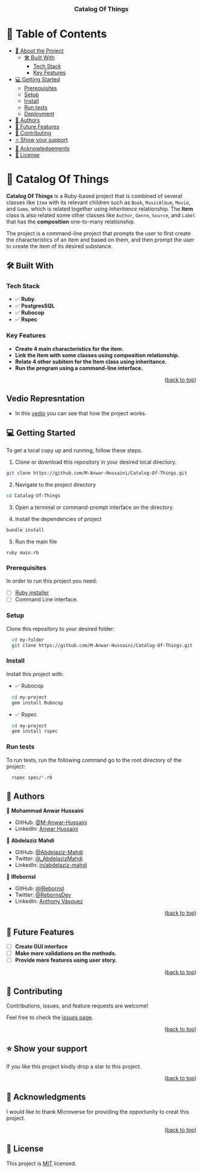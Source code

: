 <a name="readme-top"></a>

<div align="center">
  
  <h3><b>Catalog Of Things</b></h3>

</div>

<!-- TABLE OF CONTENTS -->

# 📗 Table of Contents

- [📖 About the Project](#about-project)
  - [🛠 Built With](#built-with)
    - [Tech Stack](#tech-stack)
    - [Key Features](#key-features)
- [💻 Getting Started](#getting-started)
  - [Prerequisites](#prerequisites)
  - [Setup](#setup)
  - [Install](#install)
  - [Run tests](#run-tests)
  - [Deployment](#deployment)
- [👥 Authors](#authors)
- [🔭 Future Features](#future-features)
- [🤝 Contributing](#contributing)
- [⭐️ Show your support](#support)
- [🙏 Acknowledgements](#acknowledgements)
- [📝 License](#license)

<!-- PROJECT DESCRIPTION -->

# 📖 Catalog Of Things <a name="about-project"></a>

**Catalog Of Things** is a Ruby-based project that is combined of several classes like `Item` with its relevant children such as `Book`, `MusicAlbum`, `Movie`, and `Game`, which is related together using _Inheritance_ relationship. The **Item** class is also related some other classes like `Author`, `Genre`, `Source`, and `Label` that has the **composition** one-to-many relationship.

The project is a command-line project that prompts the user to first create the characteristics of an item and based on them, and then prompt the user to create the item of its desired substance.

## 🛠 Built With <a name="built-with"></a>

### Tech Stack <a name="tech-stack"></a>

- ✅ **Ruby**.
- ✅ **PostgresSQL**
- ✅ **Rubocop**
- ✅ **Rspec**

<!-- Features -->

### Key Features <a name="key-features"></a>

- **Create 4 main characteristics for the item.**
- **Link the Item with some classes using composition relationship.**
- **Relate 4 other subitem for the Item class using inheritance.**
- **Run the program using a command-line interface.**

<p align="right">(<a href="#readme-top">back to top</a>)</p>

## Vedio Represntation
- In this [vedio](https://drive.google.com/file/d/1CwGoR3BjfePNAeTekFBnMz6Ev3yB2LxZ/view?usp=drive_link) you can see that how the project works.

<!-- GETTING STARTED -->

## 💻 Getting Started <a name="getting-started"></a>

To get a local copy up and running, follow these steps.

1. Clone or download this repository in your desired local directory.

```sh
git clone https://github.com/M-Anwar-Hussaini/Catalog-Of-Things.git
```

2. Navigate to the project directory

```sh
cd Catalog-Of-Things
```

3. Open a terminal or command-prompt interface on the directory.

4. Install the dependencies of project

```sh
bundle install
```

5. Run the main file

```
ruby main.rb
```

### Prerequisites

In order to run this project you need:

- [ ] [Ruby installer](https://www.ruby-lang.org/en/downloads/)
- [ ] Command Line interface.

### Setup

Clone this repository to your desired folder:

```sh
  cd my-folder
  git clone https://github.com/M-Anwar-Hussaini/Catalog-Of-Things.git
```

### Install

Install this project with:

- ✅ Rubocop

```sh
  cd my-project
  gem install Rubocop
```

- ✅ Rspec

```sh
  cd my-project
  gem install rspec
```

### Run tests

To run tests, run the following command go to the root directory of the project:

```sh
  rspec spec/*.rb
```

<!-- AUTHORS -->

## 👥 Authors <a name="authors"></a>

👤 **Mohammad Anwar Hussaini**

- GitHub: [@M-Anwar-Hussaini](https://github.com/M-Anwar-Hussaini/)
- LinkedIn: [Anwar Hussaini](https://www.linkedin.com/in/anwar-hussaini/)

👤 **Abdelaziz Mahdi**

- GitHub: [@Abdelaziz-Mahdi](https://github.com/Abdelaziz-Mahdi)
- Twitter: [@_AbdelazizMahdi](https://twitter.com/_AbdelazizMahdi)
- LinkedIn: [in/abdelaziz-mahdi](https://www.linkedin.com/in/abdelaziz-mahdi)

👤 **lRebornsl**

- GitHub: [@lRebornsl](https://github.com/lRebornsl)
- Twitter: [@RebornsDev](https://twitter.com/RebornsDev)
- LinkedIn: [Anthony Vásquez](https://www.linkedin.com/in/avvm98/)

<p align="right">(<a href="#readme-top">back to top</a>)</p>

<!-- FUTURE FEATURES -->

## 🔭 Future Features <a name="future-features"></a>

- [ ] **Create GUI interface**
- [ ] **Make more validations on the methods.**
- [ ] **Provide more features using user story.**

<p align="right">(<a href="#readme-top">back to top</a>)</p>

<!-- CONTRIBUTING -->

## 🤝 Contributing <a name="contributing"></a>

Contributions, issues, and feature requests are welcome!

Feel free to check the [issues page](https://github.com/M-Anwar-Hussaini/Catalog-Of-Things/issues).

<p align="right">(<a href="#readme-top">back to top</a>)</p>

<!-- SUPPORT -->

## ⭐️ Show your support <a name="support"></a>

If you like this project kindly drop a star to this project.

<p align="right">(<a href="#readme-top">back to top</a>)</p>

<!-- ACKNOWLEDGEMENTS -->

## 🙏 Acknowledgments <a name="acknowledgements"></a>

I would like to thank Microverse for providing the opportunity to creat this project.

<p align="right">(<a href="#readme-top">back to top</a>)</p>

<!-- LICENSE -->

## 📝 License <a name="license"></a>

This project is [MIT](./MIT.md) licensed.
